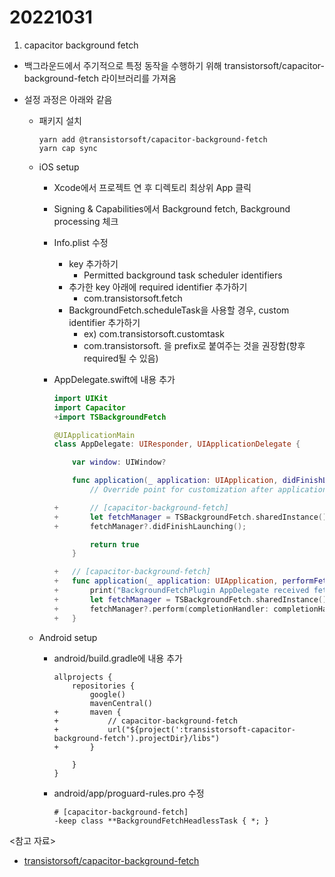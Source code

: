 # 20221031

1. capacitor background fetch

- 백그라운드에서 주기적으로 특정 동작을 수행하기 위해 transistorsoft/capacitor-background-fetch 라이브러리를 가져옴
- 설정 과정은 아래와 같음

  - 패키지 설치
    ```
    yarn add @transistorsoft/capacitor-background-fetch
    yarn cap sync
    ```
  - iOS setup

    - Xcode에서 프로젝트 연 후 디렉토리 최상위 App 클릭
    - Signing & Capabilities에서 Background fetch, Background processing 체크
    - Info.plist 수정
      - key 추가하기
        - Permitted background task scheduler identifiers
      - 추가한 key 아래에 required identifier 추가하기
        - com.transistorsoft.fetch
      - BackgroundFetch.scheduleTask을 사용할 경우, custom identifier 추가하기
        - ex) com.transistorsoft.customtask
        - com.transistorsoft. 을 prefix로 붙여주는 것을 권장함(향후 required될 수 있음)
    - AppDelegate.swift에 내용 추가

      ```swift
      import UIKit
      import Capacitor
      +import TSBackgroundFetch

      @UIApplicationMain
      class AppDelegate: UIResponder, UIApplicationDelegate {

          var window: UIWindow?

          func application(_ application: UIApplication, didFinishLaunchingWithOptions launchOptions: [UIApplication.LaunchOptionsKey: Any]?) -> Bool {
              // Override point for customization after application launch.

      +       // [capacitor-background-fetch]
      +       let fetchManager = TSBackgroundFetch.sharedInstance();
      +       fetchManager?.didFinishLaunching();

              return true
          }

      +   // [capacitor-background-fetch]
      +   func application(_ application: UIApplication, performFetchWithCompletionHandler completionHandler: @escaping (UIBackgroundFetchResult) -> Void) {
      +       print("BackgroundFetchPlugin AppDelegate received fetch event");
      +       let fetchManager = TSBackgroundFetch.sharedInstance();
      +       fetchManager?.perform(completionHandler: completionHandler, applicationState: application.applicationState);
      +   }
      ```

  - Android setup

    - android/build.gradle에 내용 추가

      ```
      allprojects {
          repositories {
              google()
              mavenCentral()
      +       maven {
      +           // capacitor-background-fetch
      +           url("${project(':transistorsoft-capacitor-background-fetch').projectDir}/libs")
      +       }

          }
      }
      ```

    - android/app/proguard-rules.pro 수정
      ```
      # [capacitor-background-fetch]
      -keep class **BackgroundFetchHeadlessTask { *; }
      ```

<참고 자료>

- [transistorsoft/capacitor-background-fetch](https://github.com/transistorsoft/capacitor-background-fetch)
